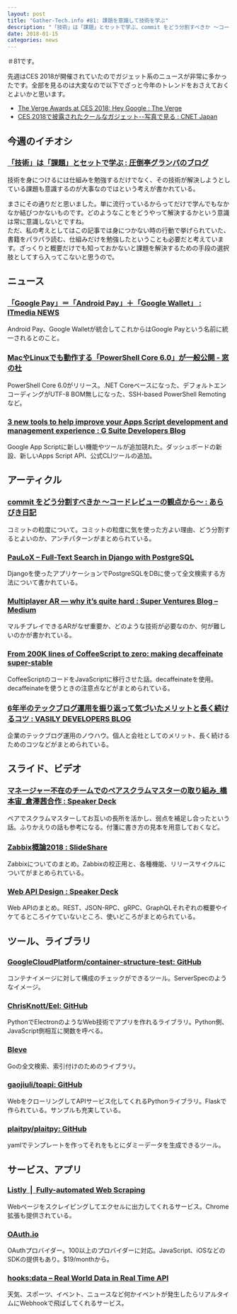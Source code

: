 ```yaml
---
layout: post
title: "Gather-Tech.info #81: 課題を意識して技術を学ぶ"
description: "「技術」は「課題」とセットで学ぶ、commit をどう分割すべきか 〜コードレビューの観点から〜 など"
date: 2018-01-15
categories: news
---
```


＃81です。

先週はCES 2018が開催されていたのでガジェット系のニュースが非常に多かったです。全部を見るのは大変なので以下でざっと今年のトレンドをおさえておくとよいかと思います。

- [The Verge Awards at CES 2018: Hey Google : The Verge](https://www.theverge.com/2018/1/11/16879548/verge-ces-2018-awards-best-tv-laptop-gaming-car-device)
- [CES 2018で披露されたクールなガジェット--写真で見る : CNET Japan](https://japan.cnet.com/article/35112899/)

## 今週のイチオシ

### [「技術」は「課題」とセットで学ぶ : 圧倒亭グランパのブログ](http://at-grandpa.hatenablog.jp/entry/2018/01/10/031403)

技術を身につけるには仕組みを勉強するだけでなく、その技術が解決しようとしている課題も意識するのが大事なのではという考えが書かれている。

まさにその通りだと思いました。単に流行っているからってだけで学んでもなかなか結びつかないものです。どのようなことをどうやって解決するかという意識は常に意識しないとですね。  
ただ、私の考えとしてはこの記事では身につかない時の行動で挙げられていた、書籍をパラパラ読む、仕組みだけを勉強したということも必要だと考えています。ざっくりと概要だけでも知っておかないと課題を解決するための手段の選択肢としてすら入ってこないと思うので。

## ニュース

### [「Google Pay」＝「Android Pay」＋「Google Wallet」 : ITmedia NEWS](http://www.itmedia.co.jp/news/articles/1801/09/news060.html)

Android Pay、Google Walletが統合してこれからはGoogle Payという名前に統一されるとのこと。

### [MacやLinuxでも動作する「PowerShell Core 6.0」が一般公開 - 窓の杜](https://forest.watch.impress.co.jp/docs/news/1100633.html)

PowerShell Core 6.0がリリース。.NET Coreベースになった、デフォルトエンコーディングがUTF-8 BOM無しになった、SSH-based PowerShell Remotingなど。

### [3 new tools to help improve your Apps Script development and management experience : G Suite Developers Blog](https://gsuite-developers.googleblog.com/2018/01/three-new-tools-to-help-improve-your.html)

Google App Scriptに新しい機能やツールが追加競れた。ダッシュボードの新設、新しいApps Script API、公式CLIツールの追加。

## アーティクル

### [commit をどう分割すべきか 〜コードレビューの観点から〜 : あらびき日記](https://abicky.net/2018/01/09/075041/)

コミットの粒度について。コミットの粒度に気を使った方よい理由、どう分割するとよいのか、アンチパターンがまとめられている。

### [PauLoX – Full-Text Search in Django with PostgreSQL](http://www.paulox.net/2017/12/22/full-text-search-in-django-with-postgresql/)

Djangoを使ったアプリケーションでPostgreSQLをDBに使って全文検索する方法について書かれている。

### [Multiplayer AR — why it’s quite hard : Super Ventures Blog – Medium](https://medium.com/super-ventures-blog/multiplayer-ar-why-its-quite-hard-43efdb378418)

マルチプレイできるARがなぜ重要か、どのような技術が必要なのか、何が難しいのかが書かれている。

### [From 200K lines of CoffeeScript to zero: making decaffeinate super-stable](https://benchling.engineering/from-200k-lines-of-coffeescript-to-zero-making-decaffeinate-super-stable-4de0ca68d9bc)

CoffeeScriptのコードをJavaScriptに移行させた話。decaffeinateを使用。decaffeinateを使うときの注意点などがまとめられている。

### [6年半のテックブログ運用を振り返って気づいたメリットと長く続けるコツ : VASILY DEVELOPERS BLOG](http://tech.vasily.jp/entry/techblog6years)

企業のテックブログ運用のノウハウ。個人と会社としてのメリット、長く続けるためのコツなどがまとめられている。

## スライド、ビデオ

### [マネージャー不在のチームでのペアスクラムマスターの取り組み_橋本宙_倉澤茜合作 : Speaker Deck](https://speakerdeck.com/kurasawanko/maneziyabu-zai-falsetimudefalsepeasukuramumasutafalsequ-rizu-mi-qiao-ben-zhou-cang-ze-qian-he-zuo)

ペアでスクラムマスターしてお互いの長所を活かし、弱点を補足し合ったという話。ふりかえりの話も参考になる。付箋に書き方の見本を用意しておくなど。

### [Zabbix概論2018 : SlideShare](https://www.slideshare.net/qryuu/zabbix2018)

Zabbixについてのまとめ。Zabbixの校正用と、各種機能、リリースサイクルについてがまとめられている。

### [Web API Design : Speaker Deck](https://speakerdeck.com/petitviolet/web-api-design)

Web APIのまとめ。REST、JSON-RPC、gRPC、GraphQLそれぞれの概要やイケてるところイケていないところ、使いどころがまとめられている。

## ツール、ライブラリ

### [GoogleCloudPlatform/container-structure-test: GitHub](https://github.com/GoogleCloudPlatform/container-structure-test)

コンテナイメージに対して構成のチェックができるツール。ServerSpecのようなイメージ。

### [ChrisKnott/Eel: GitHub](https://github.com/ChrisKnott/Eel)

PythonでElectronのようなWeb技術でアプリを作れるライブラリ。Python側、JavaScript側相互に関数を呼べる。

### [Bleve](http://www.blevesearch.com/)

Goの全文検索、索引付けのためのライブラリ。

### [gaojiuli/toapi: GitHub](https://github.com/gaojiuli/toapi/)

WebをクローリングしてAPIサービス化してくれるPythonライブラリ。Flaskで作られている。サンプルも充実している。

### [plaitpy/plaitpy: GitHub](https://github.com/plaitpy/plaitpy)

yamlでテンプレートを作ってそれをもとにダミーデータを生成できるツール。

## サービス、アプリ

### [Listly  |  Fully-automated Web Scraping](https://www.listly.io/)

Webページをスクレイピングしてエクセルに出力してくれるサービス。Chrome拡張も提供されている。

### [OAuth.io](https://oauth.io/)

OAuthプロバイダー。100以上のプロバイダーに対応。JavaScript、iOSなどのSDKの提供もあり。$19/monthから。

### [hooks:data – Real World Data in Real Time API](https://data.hooks.co/)

天気、スポーツ、イベント、ニュースなど何かイベントが発生したらリアルタイムにWebhookで飛ばしてくれるサービス。
